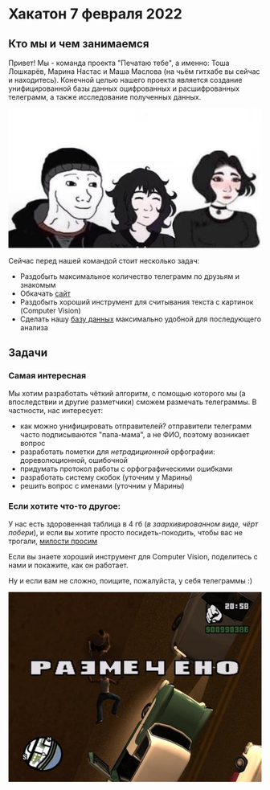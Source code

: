 # Хакатон 7 февраля 2022

## Кто мы и чем занимаемся

Привет! Мы - команда проекта "Печатаю тебе", а именно: Тоша Лошкарёв, Марина Настас и Маша Маслова (на чьём гитхабе вы сейчас и находитесь).
Конечной целью нашего проекта является создание унифицированной базы данных оцифрованных и расшифрованных телеграмм, а также исследование полученных данных.

![RGB](RGB.png)

Сейчас перед нашей командой стоит несколько задач:
- Раздобыть максимальное количество телеграмм по друзьям и знакомым
- Обкачать [сайт](https://opendata.mkrf.ru/opendata/7705851331-museum-exhibits)
- Раздобыть хороший инструмент для считывания текста с картинок (Computer Vision)
- Сделать нашу [базу данных](https://docs.google.com/spreadsheets/d/1Ul_gCrJwwPh8sc72K8_DEqcMEcG1X9IQQPK3GqTfmvU/edit?usp=sharing) максимально удобной для последующего анализа

## Задачи
### Самая интересная
Мы хотим разработать чёткий алгоритм, с помощью которого мы (а впоследствии и другие разметчики) сможем размечать телеграммы. В частности, нас интересует:
- как можно унифицировать отправителей? отправители телеграмм часто подписываются "папа-мама", а не ФИО, поэтому возникает вопрос
- разработать пометки для _нетрадиционной_ орфографии: дореволюционной, ошибочной
- придумать протокол работы с орфографическими ошибками
- разработать систему скобок (уточним у Марины)
- решить вопрос с именами (уточним у Марины)


### Если хотите что-то другое:
У нас есть здоровенная таблица в 4 гб (_в заархивированном виде, чёрт побери_), и если вы хотите просто посидеть-покодить, чтобы вас не трогали, [милости просим](https://drive.google.com/file/d/1wRiw1tiPe_lCFVsYLgeK9lz6D5ikXqns/view?usp=sharing)

Если вы знаете хороший инструмент для Computer Vision, поделитесь с нами и покажите, как он работает.

Ну и если вам не сложно, поищите, пожалуйста, у себя телеграммы :)

![RAZMECHENO](размечено.png)
